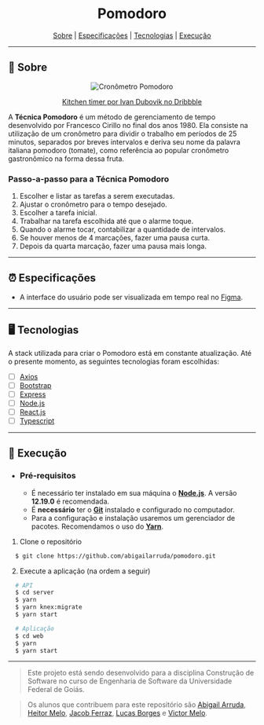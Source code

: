 <h1 align="center">Pomodoro</h1>
<p align="center">
<a href="#tomato-sobre">Sobre</a>
|
<a href="#alarm_clock-especificações">Especificações</a>
|
<a href="#desktop_computer-tecnologias">Tecnologias</a>
|
<a href="#floppy_disk-execução">Execução</a>
</p>

---

## :tomato: Sobre

<p align="center">
  <img src="https://user-images.githubusercontent.com/26419930/95530384-1d950200-09b4-11eb-978a-12fc4acfea5b.png" alt="Cronômetro Pomodoro"/>
</p>
<p align="center">
  <a href="https://dribbble.com/shots/11457916-Kitchen-timer">Kitchen timer por Ivan Dubovik no Dribbble</a>
</p>

A **Técnica Pomodoro** é um método de gerenciamento de tempo desenvolvido por Francesco Cirillo no final dos anos 1980. Ela consiste na utilização de um cronômetro para dividir o trabalho em períodos de 25 minutos, separados por breves intervalos e deriva seu nome da palavra italiana pomodoro (tomate), como referência ao popular cronômetro gastronômico na forma dessa fruta.

### Passo-a-passo para a Técnica Pomodoro

1. Escolher e listar as tarefas a serem executadas.
1. Ajustar o cronômetro para o tempo desejado.
1. Escolher a tarefa inicial.
1. Trabalhar na tarefa escolhida até que o alarme toque.
1. Quando o alarme tocar, contabilizar a quantidade de intervalos.
1. Se houver menos de 4 marcações, fazer uma pausa curta.
1. Depois da quarta marcação, fazer uma pausa mais longa.

---

## :alarm_clock: Especificações

- A interface do usuário pode ser visualizada em tempo real no [Figma](https://www.figma.com/proto/S570npN0COoOUTQjL0nqC0/Pomodoro?node-id=33%3A3&scaling=scale-down-width&hide-ui=1).

---

## :desktop_computer: Tecnologias

A stack utilizada para criar o Pomodoro está em constante atualização. Até o presente momento, as seguintes tecnologias foram escolhidas:

- [ ] [Axios](https://github.com/axios/axios)
- [ ] [Bootstrap](https://getbootstrap.com/)
- [ ] [Express](https://expressjs.com)
- [ ] [Node.js](https://nodejs.org/pt-br)
- [ ] [React.js](https://reactjs.org)
- [ ] [Typescript](https://www.typescriptlang.org)

---

## :floppy_disk: Execução

- ### **Pré-requisitos**

  - É necessário ter instalado em sua máquina o **[Node.js](https://nodejs.org/en/)**. A versão **12.19.0** é recomendada.
  - É **necessário** ter o **[Git](https://git-scm.com/)** instalado e configurado no computador.
  - Para a configuração e instalação usaremos um gerenciador de pacotes. Recomendamos o uso do **[Yarn](https://yarnpkg.com/)**.

1. Clone o repositório

```sh
  $ git clone https://github.com/abigailarruda/pomodoro.git
```

2. Execute a aplicação (na ordem a seguir)

```sh
  # API
  $ cd server
  $ yarn
  $ yarn knex:migrate
  $ yarn start

  # Aplicação
  $ cd web
  $ yarn
  $ yarn start
```

---

> Este projeto está sendo desenvolvido para a disciplina Construção de Software no curso de Engenharia de Software da Universidade Federal de Goiás.

> Os alunos que contribuem para este repositório são [Abigail Arruda](https://github.com/abigailarruda), [Heitor Melo](https://github.com/heitormelo26), [Jacob Ferraz](https://github.com/JacobFerraz), [Lucas Borges](https://github.com/luqiborges) e [Victor Melo](https://github.com/victormlb06).
